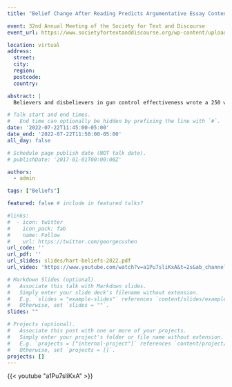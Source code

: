 ```yaml
---
title: "Belief Change After Reading Predicts Argumentative Essay Content"

event: 32nd Annual Meeting of the Society for Text and Discourse
event_url: https://www.societyfortextanddiscourse.org/wp-content/uploads/2022/07/STD2022_FullProgram.pdf

location: virtual
address:
  street: 
  city: 
  region: 
  postcode: 
  country: 

abstract: |
  Believers and disbelievers in gun control effectiveness wrote a 250 word essay explaining their beliefs after reading a one-sided text that was either consistent or inconsistent with their beliefs. Essays were coded for number of reasons and the presence or absence of a claim, counterargument, text content, policy claim, metacognitive statement, and evaluative statement about the text. Between group differences in essay characteristics and how they relate as a function of belief change are discussed.

# Talk start and end times.
#   End time can optionally be hidden by prefixing the line with `#`.
date: '2022-07-22T11:45:00-05:00'
date_end: '2022-07-22T11:50:00-05:00'
all_day: false

# Schedule page publish date (NOT talk date).
# publishDate: '2017-01-01T00:00:00Z'

authors:
  - admin

tags: ["Beliefs"]

featured: false # include in featured talks?

#links:
#  - icon: twitter
#    icon_pack: fab
#    name: Follow
#    url: https://twitter.com/georgecushen
url_code: ''
url_pdf: ''
url_slides: slides/hart-beliefs-2022.pdf
url_video: 'https://www.youtube.com/watch?v=a1Pu7sliKxA&t=2s&ab_channel=LiamHart'

# Markdown Slides (optional).
#   Associate this talk with Markdown slides.
#   Simply enter your slide deck's filename without extension.
#   E.g. `slides = "example-slides"` references `content/slides/example-slides.md`.
#   Otherwise, set `slides = ""`.
slides: ""

# Projects (optional).
#   Associate this post with one or more of your projects.
#   Simply enter your project's folder or file name without extension.
#   E.g. `projects = ["internal-project"]` references `content/project/deep-learning/index.md`.
#   Otherwise, set `projects = []`.
projects: []
---
```


{{< youtube "a1Pu7sliKxA" >}}